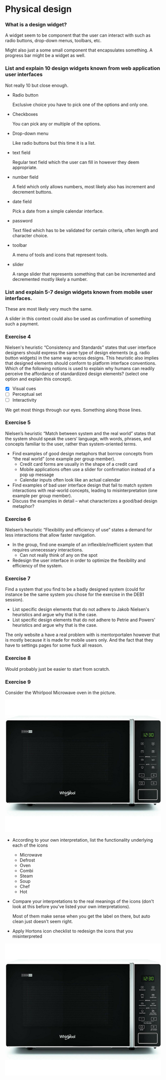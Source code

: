 # Physical design
### What is a design widget?
A widget seem to be component that the user can interact with such as radio buttons, drop-down menus, toolbars, etc.

Might also just a some small component that encapsulates something. A progress bar might be a widget as well.

### List and explain 10 design widgets known from web application user interfaces
Not really 10 but close enough.

- Radio button

    Exclusive choice you have to pick one of the options and only one.

- Checkboxes

    You can pick any or multiple of the options.

- Drop-down menu

    Like radio buttons but this time it is a list.

- text field

    Regular text field which the user can fill in however they deem appropriate.

- number field

    A field which only allows numbers, most likely also has increment and decrement buttons.

- date field

    Pick a date from a simple calendar interface.

- password

    Text filed which has to be validated for certain criteria, often length and character choice.

- toolbar

    A menu of tools and icons that represent tools.

- slider

    A range slider that represents something that can be incremented and decremented mostly likely a number.

### List and explain 5-7 design widgets known from mobile user interfaces.
These are most likely very much the same.

A slider in this context could also be used as confirmation of something such a payment.

### Exercise 4
Nielsen's heuristic “Consistency and Standards” states that user interface designers should express the same type of design elements (e.g. radio button widgets) in the same way across designs. This heuristic also implies that designed elements should conform to platform interface conventions. Which of the following notions is used to explain why humans can readily perceive the affordance of standardized design elements? (select one option and explain this concept).

- [x] Visual cues
- [ ] Perceptual set
- [ ] Interactivity

We get most things through our eyes. Something along those lines.

### Exercise 5
Nielsen’s heuristic “Match between system and the real world” states that the system should speak the users’ language, with words, phrases, and concepts familiar to the user, rather than system-oriented terms.

- Find examples of good design metaphors that borrow concepts from “the real world” (one example per group member).
    - Credit card forms are usually in the shape of a credit card
    - Mobile applications often use a slider for confirmation instead of a pop up message
    - Calendar inputs often look like an actual calendar
- Find examples of bad user interface design that fail to match system interactions with real-world concepts, leading to misinterpretation (one example per group member).
- Discuss the examples in detail – what characterizes a good/bad design metaphor?

### Exercise 6
Nielsen’s heuristic “Flexibility and efficiency of use” states a demand for less interactions that allow faster navigation.

- In the group, find one example of an inflexible/inefficient system that requires unnecessary interactions.
    - Can not really think of any on the spot
- Redesign the user interface in order to optimize the flexibility and efficiency of the system.

### Exercise 7
Find a system that you find to be a badly designed system (could for instance be the same system you chose for the exercise in the DEB1 session).

- List specific design elements that do not adhere to Jakob Nielsen's heuristics and argue why that is the case.
- List specific design elements that do not adhere to Petrie and Powers' heuristics and argue why that is the case.

The only website a have a real problem with is mentorportalen however that is mostly because it is made for mobile users only. And the fact that they have to settings pages for some fuck all reason.

### Exercise 8
Would probably just be easier to start from scratch.

### Exercise 9
Consider the Whirlpool Microwave oven in the picture.

![](WhirlpoolNoLabels.jpeg)

- According to your own interpretation, list the functionality underlying each of the icons
    - Microwave
    - Defrost
    - Oven
    - Combi
    - Steam
    - Soup
    - Chef
    - Hot
- Compare your interpretations to the real meanings of the icons (don't look at this before you've listed your own interpretations).

    Most of them make sense when you get the label on there, but auto clean just doesn't seem right.

- Apply Hortons icon checklist to redesign the icons that you misinterpreted

![](WhirlpoolWithLabels.jpeg)
